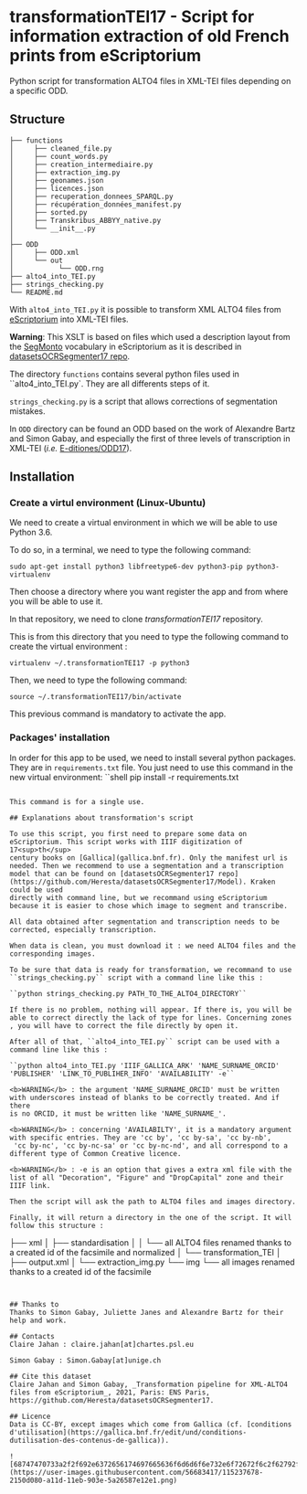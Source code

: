 # transformationTEI17 - Script for information extraction of old French prints from eScriptorium

Python script for transformation ALTO4 files in XML-TEI files depending on a specific ODD.

## Structure

```
├── functions
│     ├── cleaned_file.py
│     ├── count_words.py
│     ├── creation_intermediaire.py
│     ├── extraction_img.py
│     ├── geonames.json
│     ├── licences.json
│     ├── recuperation_donnees_SPARQL.py
│     ├── récupération_données_manifest.py
│     ├── sorted.py
│     ├── Transkribus_ABBYY_native.py
│     └── __init__.py
│ 
├── ODD
│     ├── ODD.xml
│     └── out
│           └── ODD.rng
├── alto4_into_TEI.py
├── strings_checking.py
└── README.md

```
With ``alto4_into_TEI.py`` it is possible to transform XML ALTO4 files from [eScriptorium](http://traces6.paris.inria.fr/) 
into XML-TEI files.

<b>Warning</b>: This XSLT is based on files which used a description layout from the [SegMonto](https://github.com/SegmOnto) 
vocabulary in eScriptorium as it is described in [datasetsOCRSegmenter17 repo](https://github.com/Heresta/datasetsOCRSegmenter17). 

The directory ``functions`` contains several python files used in ``alto4_into_TEI.py`. They are all differents steps of it.

``strings_checking.py`` is a script that allows corrections of segmentation mistakes.

In ``ODD`` directory can be found an ODD based on the work of Alexandre Bartz and Simon Gabay, and especially the first of three 
levels of transcription in XML-TEI (_i.e._ [E-ditiones/ODD17](https://github.com/e-ditiones/ODD17)).

## Installation
### Create a virtul environment (Linux-Ubuntu)
We need to create a virtual environment in which we will be able to use
 Python 3.6.

To do so, in a terminal, we need to type the following command: 

```shell
sudo apt-get install python3 libfreetype6-dev python3-pip python3-virtualenv
```

Then choose a directory where you want register the app and from where you 
will be able to use it. 

In that repository, we need to clone <i>transformationTEI17</i> repository.

This is from this directory that you need to type the following command to 
create the virtual environment :
 
```shell
virtualenv ~/.transformationTEI17 -p python3
```
Then, we need to type the following command:
```shell
source ~/.transformationTEI17/bin/activate
```
This previous command is mandatory to activate the app.

### Packages' installation
In order for this app to be used, we need to install several python packages. 
They are in `requirements.txt` file. You just need to use this command in the
new virtual environment:
``shell
pip install -r requirements.txt
```

This command is for a single use.

## Explanations about transformation's script

To use this script, you first need to prepare some data on eScriptorium. This script works with IIIF digitization of 17<sup>th</sup>
century books on [Gallica](gallica.bnf.fr). Only the manifest url is needed. Then we recommend to use a segmentation and a transcription
model that can be found on [datasetsOCRSegmenter17 repo](https://github.com/Heresta/datasetsOCRSegmenter17/Model). Kraken could be used 
directly with command line, but we recommand using eScriptorium because it is easier to chose which image to segment and transcribe.

All data obtained after segmentation and transcription needs to be corrected, especially transcription.

When data is clean, you must download it : we need ALTO4 files and the corresponding images.

To be sure that data is ready for transformation, we recommand to use ``strings_checking.py`` script with a command line like this :

``python strings_checking.py PATH_TO_THE_ALTO4_DIRECTORY``

If there is no problem, nothing will appear. If there is, you will be able to correct directly the lack of type for lines. Concerning zones
, you will have to correct the file directly by open it.

After all of that, ``alto4_into_TEI.py`` script can be used with a command line like this :

``python alto4_into_TEI.py 'IIIF_GALLICA_ARK' 'NAME_SURNAME_ORCID' 'PUBLISHER' 'LINK_TO_PUBLIHER_INFO' 'AVAILABILITY' -e`` 

<b>WARNING</b> : the argument 'NAME_SURNAME_ORCID' must be written with underscores instead of blanks to be correctly treated. And if there
is no ORCID, it must be written like 'NAME_SURNAME_'.

<b>WARNING</b> : concerning 'AVAILABILTY', it is a mandatory argument with specific entries. They are 'cc by', 'cc by-sa', 'cc by-nb',
 'cc by-nc', 'cc by-nc-sa' or 'cc by-nc-nd', and all correspond to a different type of Common Creative licence.

<b>WARNING</b> : -e is an option that gives a extra xml file with the list of all "Decoration", "Figure" and "DropCapital" zone and their
IIIF link.

Then the script will ask the path to ALTO4 files and images directory.

Finally, it will return a directory in the one of the script. It will follow this structure :

```
├── xml
│     ├── standardisation
│     │      └── all ALTO4 files renamed thanks to a created id of the facsimile and normalized
│     └── transformation_TEI
│            ├── output.xml
│    	     └── extraction_img.py
└── img
      └── all images renamed thanks to a created id of the facsimile
```
  

## Thanks to
Thanks to Simon Gabay, Juliette Janes and Alexandre Bartz for their help and work.

## Contacts
Claire Jahan : claire.jahan[at]chartes.psl.eu

Simon Gabay : Simon.Gabay[at]unige.ch

## Cite this dataset
Claire Jahan and Simon Gabay, _Transformation pipeline for XML-ALTO4 files from eScriptorium_, 2021, Paris: ENS Paris,  https://github.com/Heresta/datasetsOCRSegmenter17.

## Licence
Data is CC-BY, except images which come from Gallica (cf. [conditions d'utilisation](https://gallica.bnf.fr/edit/und/conditions-dutilisation-des-contenus-de-gallica)).

![68747470733a2f2f692e6372656174697665636f6d6d6f6e732e6f72672f6c2f62792f322e302f38387833312e706e67](https://user-images.githubusercontent.com/56683417/115237678-2150d080-a11d-11eb-903e-5a26587e12e1.png)
